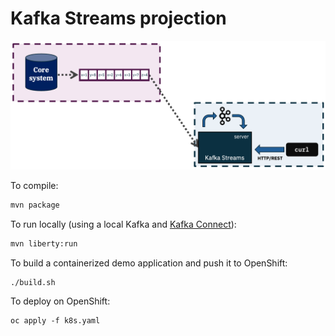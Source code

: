 # Kafka Streams projection

![diagram](images/projection-kafkastreams-detail.png)

To compile:
```sh
mvn package
```

To run locally (using a local Kafka and [Kafka Connect](../local-testing/)):
```sh
mvn liberty:run
```

To build a containerized demo application and push it to OpenShift:
```sh
./build.sh
```

To deploy on OpenShift:
```
oc apply -f k8s.yaml
```
